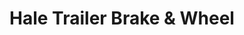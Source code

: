 ---
title: "Hale Trailer Brake & Wheel"
url: /portland/hale-trailer-brake-und-wheel/
shop: Anhänger
---